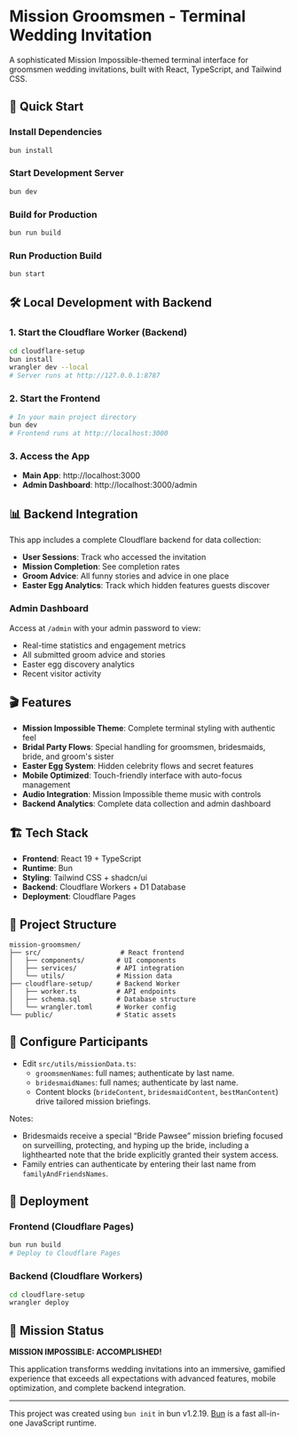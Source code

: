 # Mission Groomsmen - Terminal Wedding Invitation

A sophisticated Mission Impossible-themed terminal interface for groomsmen wedding invitations, built with React, TypeScript, and Tailwind CSS.

## 🚀 Quick Start

### Install Dependencies
```bash
bun install
```

### Start Development Server
```bash
bun dev
```

### Build for Production
```bash
bun run build
```

### Run Production Build
```bash
bun start
```

## 🛠️ Local Development with Backend

### 1. Start the Cloudflare Worker (Backend)
```bash
cd cloudflare-setup
bun install
wrangler dev --local
# Server runs at http://127.0.0.1:8787
```

### 2. Start the Frontend
```bash
# In your main project directory
bun dev
# Frontend runs at http://localhost:3000
```

### 3. Access the App
- **Main App**: http://localhost:3000
- **Admin Dashboard**: http://localhost:3000/admin

## 📊 Backend Integration

This app includes a complete Cloudflare backend for data collection:
- **User Sessions**: Track who accessed the invitation
- **Mission Completion**: See completion rates
- **Groom Advice**: All funny stories and advice in one place
- **Easter Egg Analytics**: Track which hidden features guests discover

### Admin Dashboard
Access at `/admin` with your admin password to view:
- Real-time statistics and engagement metrics
- All submitted groom advice and stories
- Easter egg discovery analytics
- Recent visitor activity

## 🎬 Features

- **Mission Impossible Theme**: Complete terminal styling with authentic feel
- **Bridal Party Flows**: Special handling for groomsmen, bridesmaids, bride, and groom's sister
- **Easter Egg System**: Hidden celebrity flows and secret features
- **Mobile Optimized**: Touch-friendly interface with auto-focus management
- **Audio Integration**: Mission Impossible theme music with controls
- **Backend Analytics**: Complete data collection and admin dashboard

## 🏗️ Tech Stack

- **Frontend**: React 19 + TypeScript
- **Runtime**: Bun
- **Styling**: Tailwind CSS + shadcn/ui
- **Backend**: Cloudflare Workers + D1 Database
- **Deployment**: Cloudflare Pages

## 📁 Project Structure

```
mission-groomsmen/
├── src/                    # React frontend
│   ├── components/        # UI components
│   ├── services/          # API integration
│   └── utils/             # Mission data
├── cloudflare-setup/      # Backend Worker
│   ├── worker.ts          # API endpoints
│   ├── schema.sql         # Database structure
│   └── wrangler.toml      # Worker config
└── public/                # Static assets
```

## 👥 Configure Participants

- Edit `src/utils/missionData.ts`:
  - `groomsmenNames`: full names; authenticate by last name.
  - `bridesmaidNames`: full names; authenticate by last name.
  - Content blocks (`brideContent`, `bridesmaidContent`, `bestManContent`) drive tailored mission briefings.

Notes:
- Bridesmaids receive a special “Bride Pawsee” mission briefing focused on surveilling, protecting, and hyping up the bride, including a lighthearted note that the bride explicitly granted their system access.
- Family entries can authenticate by entering their last name from `familyAndFriendsNames`.

## 🚀 Deployment

### Frontend (Cloudflare Pages)
```bash
bun run build
# Deploy to Cloudflare Pages
```

### Backend (Cloudflare Workers)
```bash
cd cloudflare-setup
wrangler deploy
```

## 🎯 Mission Status

**MISSION IMPOSSIBLE: ACCOMPLISHED!** 

This application transforms wedding invitations into an immersive, gamified experience that exceeds all expectations with advanced features, mobile optimization, and complete backend integration.

---

This project was created using `bun init` in bun v1.2.19. [Bun](https://bun.com) is a fast all-in-one JavaScript runtime.
